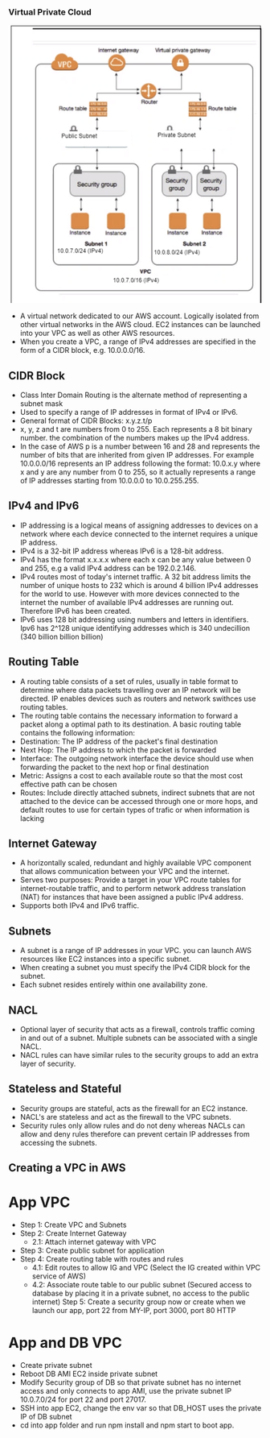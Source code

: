 ### Virtual Private Cloud
![VPC image](images/myvpc.PNG)
-  A virtual network dedicated to our AWS account. Logically isolated from other virtual networks in the AWS cloud. EC2 instances can be launched into your VPC as well as other AWS resources. 
- When you create a VPC, a range of IPv4 addresses are specified in the form of a CIDR block, e.g. 10.0.0.0/16. 


## CIDR Block
- Class Inter Domain Routing is the alternate method of representing a subnet mask
- Used to specify a range of IP addresses in format of IPv4 or IPv6. 
- General format of CIDR Blocks: x.y.z.t/p
- x, y, z and t are numbers from 0 to 255. Each represents a 8 bit binary number. the combination of the numbers makes up the IPv4 address.
- In the case of AWS p is a number between 16 and 28 and represents the number of bits that are inherited from given IP addresses. For example 10.0.0.0/16 represents an IP address following the format: 10.0.x.y where x and y are any number from 0 to 255, so it actually represents a range of IP addresses starting from 10.0.0.0 to 10.0.255.255. 

## IPv4 and IPv6 
- IP addressing is a logical means of assigning addresses to devices on a network where each device connected to the internet requires a unique IP address. 
- IPv4 is a 32-bit IP address whereas IPv6 is a 128-bit address. 
- IPv4 has the format x.x.x.x where each x can be any value between 0 and 255, e.g a valid IPv4 address can be 192.0.2.146. 
- IPv4 routes most of today's internet traffic. A 32 bit address limits the number of unique hosts to 232 which is around 4 billion IPv4 addresses for the world to use. However with more devices connected to the internet the number of available IPv4 addresses are running out. Therefore IPv6 has been created.
- IPv6 uses 128 bit addressing using numbers and letters in identifiers. Ipv6 has 2^128 unique identifying addresses which is 340 undecillion (340 billion billion billion)

## Routing Table
- A routing table consists of a set of rules, usually in table format to determine where data packets travelling over an IP network will be directed. IP enables devices such as routers and network swithces use routing tables.
- The routing table contains the necessary information to forward a packet along a optimal path to its destination. A basic routing table contains the following information:
- Destination: The IP address of the packet's final destination
- Next Hop: The IP address to which the packet is forwarded
- Interface: The outgoing network interface the device should use when forwarding the packet to the next hop or final destination
- Metric: Assigns a cost to each available route so that the most cost effective path can be chosen
- Routes: Include directly attached subnets, indirect subnets that are not attached to the device can be accessed through one or more hops, and default routes to use for certain types of trafic or when information is lacking

## Internet Gateway
- A horizontally scaled, redundant and highly available VPC component that allows communication between your VPC and the internet. 
- Serves two purposes: Provide a target in your VPC route tables for internet-routable traffic, and to perform network address translation (NAT) for instances that have been assigned a public IPv4 address. 
- Supports both IPv4 and IPv6 traffic. 

## Subnets
- A subnet is a range of IP addresses in your VPC. you can launch AWS resources like EC2 instances into a specific subnet.
- When creating a subnet you must specify the IPv4 CIDR block for the subnet. 
- Each subnet resides entirely within one availability zone. 

## NACL
- Optional layer of security that acts as a firewall, controls traffic coming in and out of a subnet. Multiple subnets can be associated with a single NACL.
- NACL rules can have similar rules to the security groups to add an extra layer of security. 

## Stateless and Stateful
- Security groups are stateful, acts as the firewall for an EC2 instance.
- NACL's are stateless and act as the firewall to the VPC subnets.
- Security rules only allow rules and do not deny whereas NACLs can allow and deny rules therefore can prevent certain IP addresses from accessing the subnets. 

## Creating a VPC in AWS
# App VPC
- Step 1: Create VPC and Subnets
- Step 2: Create Internet Gateway
  - 2.1: Attach internet gateway with VPC
- Step 3: Create public subnet for application
- Step 4: Create routing table with routes and rules
  - 4.1: Edit routes to allow IG and VPC (Select the IG created within VPC service of AWS)
  - 4.2: Associate route table to our public subnet (Secured access to database by placing it in  a private subnet, no access to the public internet)
Step 5: Create a security group now or create when we launch our app, port 22 from MY-IP, port 3000, port 80 HTTP

# App and DB VPC
- Create private subnet 
- Reboot DB AMI EC2 inside private subnet
- Modify Security group of DB so that private subnet has no internet access and only connects to app AMI, use the private subnet IP 10.0.7.0/24 for port 22 and port 27017.
- SSH into app EC2, change the env var so that DB_HOST uses the private IP of DB subnet
- cd into app folder and run npm install and npm start to boot app.